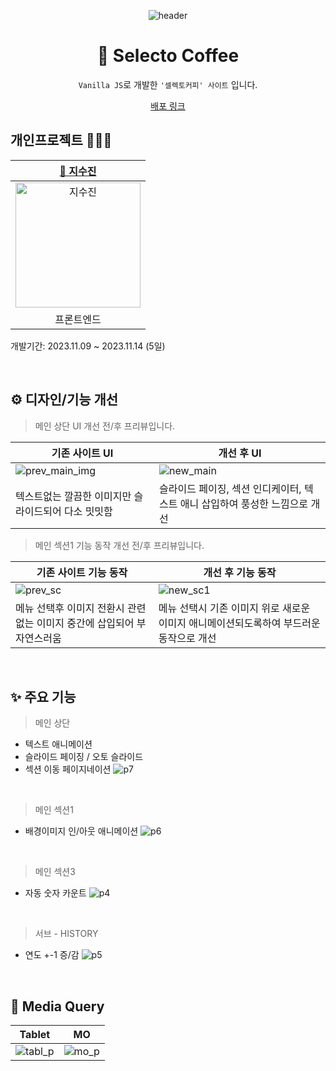 <div align=center>

![header](https://capsule-render.vercel.app/api?type=waving&color=0:F9E547,50:ffd60a,100:fbec5d&height=200&section=header&text=Selecto-Coffee&fontColor=fff&fontSize=70&fontAlign=50&fontAlignY=40)

# 🧋 Selecto Coffee

`Vanilla JS`로 개발한 `'셀렉토커피' 사이트` 입니다.<br>
<p align="middle"><a href="selecto-app.vercel.app" target="_blank">배포 링크</a></p>

</div>

## 개인프로젝트 👩🏻‍💻
|[🌱 지수진](https://github.com/zisuzin)|
|:---:|
|<a href="https://github.com/zisuzin"> <img src="https://avatars.githubusercontent.com/zisuzin" width=200px alt="지수진"/> </a>|
|프론트엔드|
개발기간: 2023.11.09 ~ 2023.11.14 (5일)

<br>

## ⚙️ 디자인/기능 개선
> 메인 상단 UI 개선 전/후 프리뷰입니다.

|기존 사이트 UI|개선 후 UI|
|---|---|
![prev_main_img](https://github.com/zisuzin/selecto-app/assets/120540018/e70fce79-0a2d-4cce-840f-fae29bdb7aab)|![new_main](https://github.com/zisuzin/selecto-app/assets/120540018/b2d08cc8-d7fe-43f8-b91f-d682c1e0c509)
텍스트없는 깔끔한 이미지만 슬라이드되어 다소 밋밋함|슬라이드 페이징, 섹션 인디케이터, 텍스트 애니 삽입하여 풍성한 느낌으로 개선

> 메인 섹션1 기능 동작 개선 전/후 프리뷰입니다.

|기존 사이트 기능 동작|개선 후 기능 동작|
|---|---|
![prev_sc](https://github.com/zisuzin/selecto-app/assets/120540018/5a9b90dd-367e-491d-889d-0b22dbd2b8f9)|![new_sc1](https://github.com/zisuzin/selecto-app/assets/120540018/b3196f49-f2b1-4ac7-9edb-b88015c0d5f9)
메뉴 선택후 이미지 전환시 관련없는 이미지 중간에 삽입되어 부자연스러움|메뉴 선택시 기존 이미지 위로 새로운 이미지 애니메이션되도록하여 부드러운 동작으로 개선

<br>

## ✨ 주요 기능
> 메인 상단
- 텍스트 애니메이션
- 슬라이드 페이징 / 오토 슬라이드
- 섹션 이동 페이지네이션
![p7](https://github.com/zisuzin/selecto-app/assets/120540018/6b564e48-09b3-4e90-8cd5-20481281aa06)

<br/>

> 메인 섹션1
- 배경이미지 인/아웃 애니메이션
![p6](https://github.com/zisuzin/selecto-app/assets/120540018/6ad08d5b-b11c-44d1-9ff3-924aa9705818)

<br/>

> 메인 섹션3
- 자동 숫자 카운트
![p4](https://github.com/zisuzin/selecto-app/assets/120540018/0803a327-2e9d-4204-a536-6ad819a7e60d)

<br/>

> 서브 - HISTORY
- 연도 +-1 증/감
![p5](https://github.com/zisuzin/selecto-app/assets/120540018/4985ed44-c06d-48fe-a6c3-bb7de205a633)

<br>

## 📐 Media Query
|Tablet|MO|
|---|---|
![tabl_p](https://github.com/zisuzin/selecto-app/assets/120540018/7d405528-ccc6-405f-b573-93ef9f1950dc)|![mo_p](https://github.com/zisuzin/selecto-app/assets/120540018/dac62fb4-4164-4600-8561-f7293f44067b)
